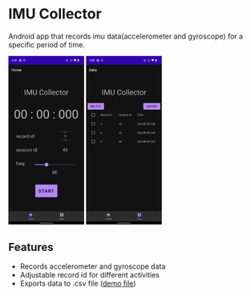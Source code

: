 # IMU Collector
Android app that records imu data(accelerometer and gyroscope) for a specific period of time.

<img src="demo/ScreenshotHome.png" alt="screenshot home" width="30%"/> <img src="demo/ScreenshotData.png" alt="screenshot data" width="30%"/>

## Features
- Records accelerometer and gyroscope data
- Adjustable record id for different activities
- Exports data to .csv file ([demo file](demo/imu_1649660042505.csv))